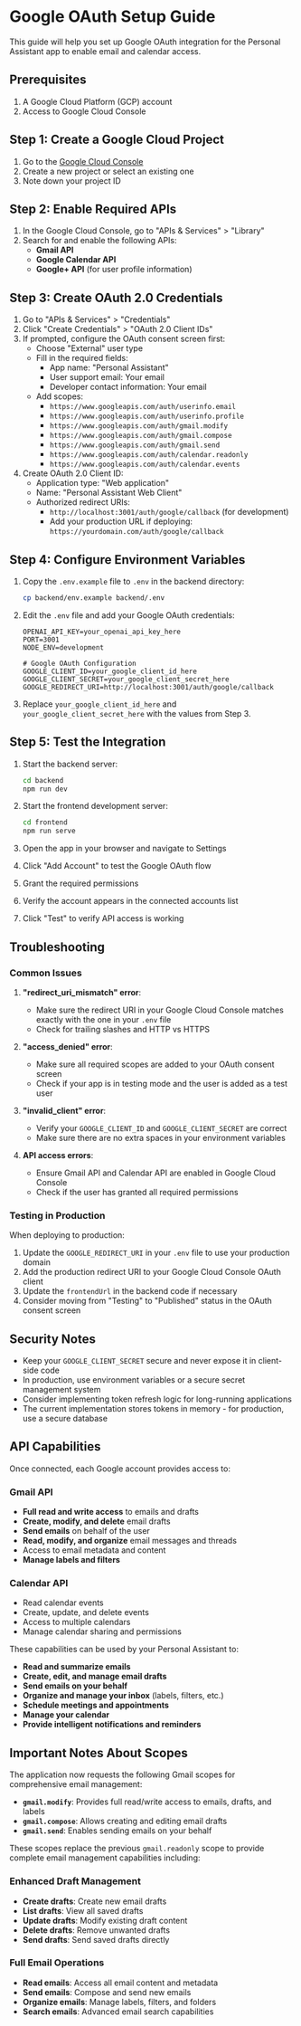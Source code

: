# Google OAuth Setup Guide

This guide will help you set up Google OAuth integration for the Personal Assistant app to enable email and calendar access.

## Prerequisites

1. A Google Cloud Platform (GCP) account
2. Access to Google Cloud Console

## Step 1: Create a Google Cloud Project

1. Go to the [Google Cloud Console](https://console.cloud.google.com/)
2. Create a new project or select an existing one
3. Note down your project ID

## Step 2: Enable Required APIs

1. In the Google Cloud Console, go to "APIs & Services" > "Library"
2. Search for and enable the following APIs:
   - **Gmail API**
   - **Google Calendar API**
   - **Google+ API** (for user profile information)

## Step 3: Create OAuth 2.0 Credentials

1. Go to "APIs & Services" > "Credentials"
2. Click "Create Credentials" > "OAuth 2.0 Client IDs"
3. If prompted, configure the OAuth consent screen first:
   - Choose "External" user type
   - Fill in the required fields:
     - App name: "Personal Assistant"
     - User support email: Your email
     - Developer contact information: Your email
   - Add scopes:
     - `https://www.googleapis.com/auth/userinfo.email`
     - `https://www.googleapis.com/auth/userinfo.profile`
     - `https://www.googleapis.com/auth/gmail.modify`
     - `https://www.googleapis.com/auth/gmail.compose`
     - `https://www.googleapis.com/auth/gmail.send`
     - `https://www.googleapis.com/auth/calendar.readonly`
     - `https://www.googleapis.com/auth/calendar.events`
4. Create OAuth 2.0 Client ID:
   - Application type: "Web application"
   - Name: "Personal Assistant Web Client"
   - Authorized redirect URIs:
     - `http://localhost:3001/auth/google/callback` (for development)
     - Add your production URL if deploying: `https://yourdomain.com/auth/google/callback`

## Step 4: Configure Environment Variables

1. Copy the `.env.example` file to `.env` in the backend directory:
   ```bash
   cp backend/env.example backend/.env
   ```

2. Edit the `.env` file and add your Google OAuth credentials:
   ```env
   OPENAI_API_KEY=your_openai_api_key_here
   PORT=3001
   NODE_ENV=development
   
   # Google OAuth Configuration
   GOOGLE_CLIENT_ID=your_google_client_id_here
   GOOGLE_CLIENT_SECRET=your_google_client_secret_here
   GOOGLE_REDIRECT_URI=http://localhost:3001/auth/google/callback
   ```

3. Replace `your_google_client_id_here` and `your_google_client_secret_here` with the values from Step 3.

## Step 5: Test the Integration

1. Start the backend server:
   ```bash
   cd backend
   npm run dev
   ```

2. Start the frontend development server:
   ```bash
   cd frontend
   npm run serve
   ```

3. Open the app in your browser and navigate to Settings
4. Click "Add Account" to test the Google OAuth flow
5. Grant the required permissions
6. Verify the account appears in the connected accounts list
7. Click "Test" to verify API access is working

## Troubleshooting

### Common Issues

1. **"redirect_uri_mismatch" error**:
   - Make sure the redirect URI in your Google Cloud Console matches exactly with the one in your `.env` file
   - Check for trailing slashes and HTTP vs HTTPS

2. **"access_denied" error**:
   - Make sure all required scopes are added to your OAuth consent screen
   - Check if your app is in testing mode and the user is added as a test user

3. **"invalid_client" error**:
   - Verify your `GOOGLE_CLIENT_ID` and `GOOGLE_CLIENT_SECRET` are correct
   - Make sure there are no extra spaces in your environment variables

4. **API access errors**:
   - Ensure Gmail API and Calendar API are enabled in Google Cloud Console
   - Check if the user has granted all required permissions

### Testing in Production

When deploying to production:

1. Update the `GOOGLE_REDIRECT_URI` in your `.env` file to use your production domain
2. Add the production redirect URI to your Google Cloud Console OAuth client
3. Update the `frontendUrl` in the backend code if necessary
4. Consider moving from "Testing" to "Published" status in the OAuth consent screen

## Security Notes

- Keep your `GOOGLE_CLIENT_SECRET` secure and never expose it in client-side code
- In production, use environment variables or a secure secret management system
- Consider implementing token refresh logic for long-running applications
- The current implementation stores tokens in memory - for production, use a secure database

## API Capabilities

Once connected, each Google account provides access to:

### Gmail API
- **Full read and write access** to emails and drafts
- **Create, modify, and delete** email drafts
- **Send emails** on behalf of the user
- **Read, modify, and organize** email messages and threads
- Access to email metadata and content
- **Manage labels and filters**

### Calendar API
- Read calendar events
- Create, update, and delete events
- Access to multiple calendars
- Manage calendar sharing and permissions

These capabilities can be used by your Personal Assistant to:
- **Read and summarize emails**
- **Create, edit, and manage email drafts**
- **Send emails on your behalf**
- **Organize and manage your inbox** (labels, filters, etc.)
- **Schedule meetings and appointments**
- **Manage your calendar**
- **Provide intelligent notifications and reminders**

## Important Notes About Scopes

The application now requests the following Gmail scopes for comprehensive email management:

- **`gmail.modify`**: Provides full read/write access to emails, drafts, and labels
- **`gmail.compose`**: Allows creating and editing email drafts
- **`gmail.send`**: Enables sending emails on your behalf

These scopes replace the previous `gmail.readonly` scope to provide complete email management capabilities including:

### Enhanced Draft Management
- **Create drafts**: Create new email drafts
- **List drafts**: View all saved drafts
- **Update drafts**: Modify existing draft content
- **Delete drafts**: Remove unwanted drafts
- **Send drafts**: Send saved drafts directly

### Full Email Operations
- **Read emails**: Access all email content and metadata
- **Send emails**: Compose and send new emails
- **Organize emails**: Manage labels, filters, and folders
- **Search emails**: Advanced email search capabilities
